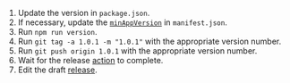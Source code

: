 1. Update the version in `package.json`.
2. If necessary, update the [`minAppVersion`](https://docs.obsidian.md/Reference/TypeScript+API/PluginManifest/minAppVersion) in `manifest.json`.
3. Run `npm run version`.
4. Run `git tag -a 1.0.1 -m "1.0.1"` with the appropriate version number.
5. Run `git push origin 1.0.1` with the appropriate version number.
6. Wait for the release [action](https://github.com/j-maas/sync-safe-file-names/actions) to complete.
7. Edit the draft [release](https://github.com/j-maas/sync-safe-file-names/releases).
